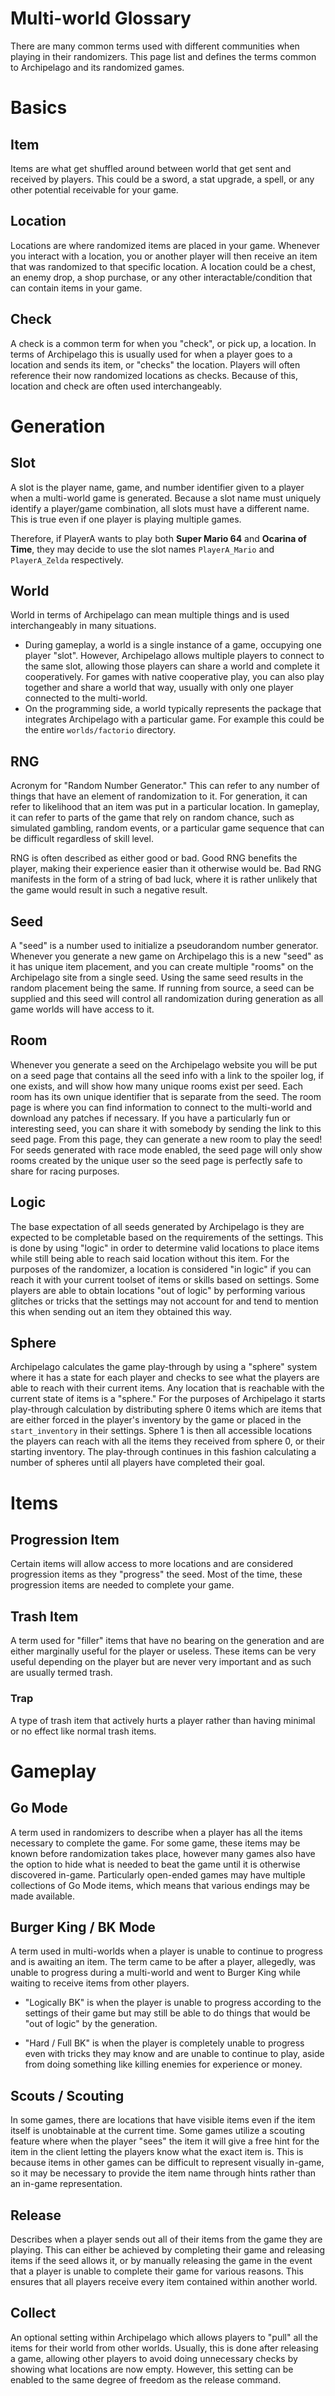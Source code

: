 # Multi-world Glossary

There are many common terms used with different communities when playing in their randomizers.
This page list and defines the terms common to Archipelago and its randomized games.

# Basics
## Item
Items are what get shuffled around between world that get sent and received by players. This could be a sword, a stat 
upgrade, a spell, or any other potential receivable for your game.

## Location
Locations are where randomized items are placed in your game. Whenever you interact with a location, 
you or another player will then receive an item that was randomized to that specific location. 
A location could be a chest, an enemy drop, a shop purchase, or any other interactable/condition that can contain 
items in your game.

## Check
A check is a common term for when you "check", or pick up, a location. In terms of Archipelago this is usually used for
when a player goes to a location and sends its item, or "checks" the location. Players will often reference their now
randomized locations as checks. Because of this, location and check are often used interchangeably.


# Generation
## Slot
A slot is the player name, game, and number identifier given to a player when a multi-world game is generated. Because
a slot name must uniquely identify a player/game combination, all slots must have a different name. This is true even
if one player is playing multiple games. 

Therefore, if PlayerA wants to play both **Super Mario 64** and **Ocarina of Time**,
they may decide to use the slot names `PlayerA_Mario` and `PlayerA_Zelda` respectively.

## World
World in terms of Archipelago can mean multiple things and is used interchangeably in many situations.
* During gameplay, a world is a single instance of a game, occupying one player "slot". However, 
Archipelago allows multiple players to connect to the same slot, allowing those players can share a world 
and complete it cooperatively. For games with native cooperative play, you can also play together and
share a world that way, usually with only one player connected to the multi-world.
* On the programming side, a world typically represents the package that integrates Archipelago with a
particular game. For example this could be the entire `worlds/factorio` directory.

## RNG
Acronym for "Random Number Generator." This can refer to any number of things that have an element of randomization to 
it. For generation, it can refer to likelihood that an item was put in a particular location. In gameplay, it can refer
to parts of the game that rely on random chance, such as simulated gambling, random events, or a particular game 
sequence that can be difficult regardless of skill level.

RNG is often described as either good or bad. Good RNG benefits the player, making their experience easier than it 
otherwise would be. Bad RNG manifests in the form of a string of bad luck, where it is rather unlikely that the game
would result in such a negative result.

## Seed
A "seed" is a number used to initialize a pseudorandom number generator. Whenever you generate a new game on Archipelago
this is a new "seed" as it has unique item placement, and you can create multiple "rooms" on the Archipelago site from a
single seed. Using the same seed results in the random placement being the same. If running from source, a seed can be 
supplied and this seed will control all randomization during generation as all game worlds will have access to it.

## Room
Whenever you generate a seed on the Archipelago website you will be put on a seed page that contains all the seed info
with a link to the spoiler log, if one exists, and will show how many unique rooms exist per seed. Each room has its own 
unique identifier that is separate from the seed. The room page is where you can find information to connect to the
multi-world and download any patches if necessary. If you have a particularly fun or interesting seed, you can share it 
with somebody by sending the link to this seed page. From this page, they can generate a new room to play the seed! 
For seeds generated with race mode enabled, the seed page will only show rooms created by the unique user so the 
seed page is perfectly safe to share for racing purposes.

## Logic
The base expectation of all seeds generated by Archipelago is they are expected to be completable based on the 
requirements of the settings. This is done by using "logic" in order to determine valid locations to place items 
while still being able to reach said location without this item. For the purposes of the randomizer, a location is 
considered "in logic" if you can reach it with your current toolset of items or skills based on settings. 
Some players are able to obtain locations "out of logic" by performing various glitches or tricks that the settings 
may not account for and tend to mention this when sending out an item they obtained this way.

## Sphere
Archipelago calculates the game play-through by using a "sphere" system where it has a state for each player and checks
to see what the players are able to reach with their current items. Any location that is reachable with the current
state of items is a "sphere." For the purposes of Archipelago it starts play-through calculation by distributing sphere 0
items which are items that are either forced in the player's inventory by the game or placed in the `start_inventory` in
their settings. Sphere 1 is then all accessible locations the players can reach with all the items they received from
sphere 0, or their starting inventory. The play-through continues in this fashion calculating a number of spheres until
all players have completed their goal.


# Items
## Progression Item
Certain items will allow access to more locations and are considered progression items as they "progress" the seed. Most
of the time, these progression items are needed to complete your game.

## Trash Item
A term used for "filler" items that have no bearing on the generation and are either marginally useful for the player
or useless. These items can be very useful depending on the player but are never very important and as such are usually
termed trash.

### Trap
A type of trash item that actively hurts a player rather than having minimal or no effect like normal trash items.


# Gameplay
## Go Mode
A term used in randomizers to describe when a player has all the items necessary to complete the game. For some game, 
these items may be known before randomization takes place, however many games also have the option to hide what is 
needed to beat the game until it is otherwise discovered in-game. Particularly open-ended games may have multiple
collections of Go Mode items, which means that various endings may be made available.

## Burger King / BK Mode
A term used in multi-worlds when a player is unable to continue to progress and is awaiting an item. The term came to be 
after a player, allegedly, was unable to progress during a multi-world and went to Burger King while waiting to receive
items from other players.

* "Logically BK" is when the player is unable to progress according to the settings of their game but may still be able to do
things that would be "out of logic" by the generation.

* "Hard / Full BK" is when the player is completely unable to progress even with tricks they may know and are unable to
continue to play, aside from doing something like killing enemies for experience or money.

## Scouts / Scouting
In some games, there are locations that have visible items even if the item itself is unobtainable at the current time.
Some games utilize a scouting feature where when the player "sees" the item it will give a free hint for the item in the
client letting the players know what the exact item is. This is because items in other games can be difficult to 
represent visually in-game, so it may be necessary to provide the item name through hints rather than an in-game 
representation.

## Release
Describes when a player sends out all of their items from the game they are playing. This can either be achieved by 
completing their game and releasing items if the seed allows it, or by manually releasing the game in the event that
a player is unable to complete their game for various reasons. This ensures that all players receive every item 
contained within another world.

## Collect
An optional setting within Archipelago which allows players to "pull" all the items for their world from other worlds.
Usually, this is done after releasing a game, allowing other players to avoid doing unnecessary checks by showing what
locations are now empty. However, this setting can be enabled to the same degree of freedom as the release command.

